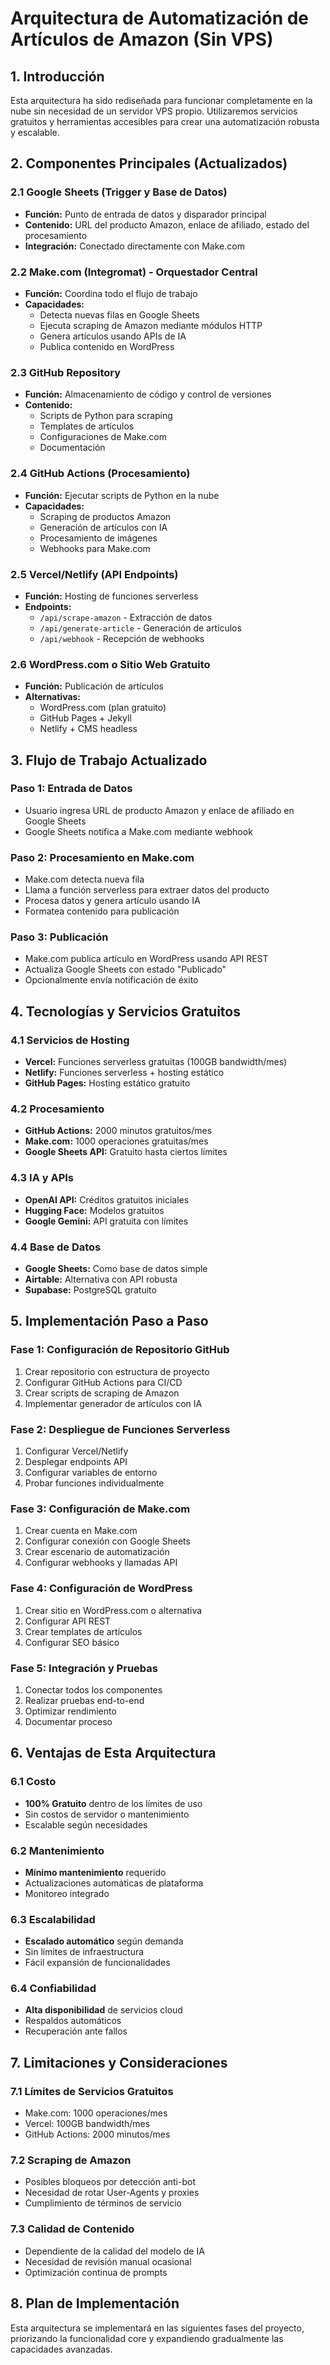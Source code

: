 # Arquitectura de Automatización de Artículos de Amazon (Sin VPS)

## 1. Introducción

Esta arquitectura ha sido rediseñada para funcionar completamente en la nube sin necesidad de un servidor VPS propio. Utilizaremos servicios gratuitos y herramientas accesibles para crear una automatización robusta y escalable.

## 2. Componentes Principales (Actualizados)

### 2.1 Google Sheets (Trigger y Base de Datos)
- **Función:** Punto de entrada de datos y disparador principal
- **Contenido:** URL del producto Amazon, enlace de afiliado, estado del procesamiento
- **Integración:** Conectado directamente con Make.com

### 2.2 Make.com (Integromat) - Orquestador Central
- **Función:** Coordina todo el flujo de trabajo
- **Capacidades:**
  - Detecta nuevas filas en Google Sheets
  - Ejecuta scraping de Amazon mediante módulos HTTP
  - Genera artículos usando APIs de IA
  - Publica contenido en WordPress

### 2.3 GitHub Repository
- **Función:** Almacenamiento de código y control de versiones
- **Contenido:**
  - Scripts de Python para scraping
  - Templates de artículos
  - Configuraciones de Make.com
  - Documentación

### 2.4 GitHub Actions (Procesamiento)
- **Función:** Ejecutar scripts de Python en la nube
- **Capacidades:**
  - Scraping de productos Amazon
  - Generación de artículos con IA
  - Procesamiento de imágenes
  - Webhooks para Make.com

### 2.5 Vercel/Netlify (API Endpoints)
- **Función:** Hosting de funciones serverless
- **Endpoints:**
  - `/api/scrape-amazon` - Extracción de datos
  - `/api/generate-article` - Generación de artículos
  - `/api/webhook` - Recepción de webhooks

### 2.6 WordPress.com o Sitio Web Gratuito
- **Función:** Publicación de artículos
- **Alternativas:**
  - WordPress.com (plan gratuito)
  - GitHub Pages + Jekyll
  - Netlify + CMS headless

## 3. Flujo de Trabajo Actualizado

### Paso 1: Entrada de Datos
- Usuario ingresa URL de producto Amazon y enlace de afiliado en Google Sheets
- Google Sheets notifica a Make.com mediante webhook

### Paso 2: Procesamiento en Make.com
- Make.com detecta nueva fila
- Llama a función serverless para extraer datos del producto
- Procesa datos y genera artículo usando IA
- Formatea contenido para publicación

### Paso 3: Publicación
- Make.com publica artículo en WordPress usando API REST
- Actualiza Google Sheets con estado "Publicado"
- Opcionalmente envía notificación de éxito

## 4. Tecnologías y Servicios Gratuitos

### 4.1 Servicios de Hosting
- **Vercel:** Funciones serverless gratuitas (100GB bandwidth/mes)
- **Netlify:** Funciones serverless + hosting estático
- **GitHub Pages:** Hosting estático gratuito

### 4.2 Procesamiento
- **GitHub Actions:** 2000 minutos gratuitos/mes
- **Make.com:** 1000 operaciones gratuitas/mes
- **Google Sheets API:** Gratuito hasta ciertos límites

### 4.3 IA y APIs
- **OpenAI API:** Créditos gratuitos iniciales
- **Hugging Face:** Modelos gratuitos
- **Google Gemini:** API gratuita con límites

### 4.4 Base de Datos
- **Google Sheets:** Como base de datos simple
- **Airtable:** Alternativa con API robusta
- **Supabase:** PostgreSQL gratuito

## 5. Implementación Paso a Paso

### Fase 1: Configuración de Repositorio GitHub
1. Crear repositorio con estructura de proyecto
2. Configurar GitHub Actions para CI/CD
3. Crear scripts de scraping de Amazon
4. Implementar generador de artículos con IA

### Fase 2: Despliegue de Funciones Serverless
1. Configurar Vercel/Netlify
2. Desplegar endpoints API
3. Configurar variables de entorno
4. Probar funciones individualmente

### Fase 3: Configuración de Make.com
1. Crear cuenta en Make.com
2. Configurar conexión con Google Sheets
3. Crear escenario de automatización
4. Configurar webhooks y llamadas API

### Fase 4: Configuración de WordPress
1. Crear sitio en WordPress.com o alternativa
2. Configurar API REST
3. Crear templates de artículos
4. Configurar SEO básico

### Fase 5: Integración y Pruebas
1. Conectar todos los componentes
2. Realizar pruebas end-to-end
3. Optimizar rendimiento
4. Documentar proceso

## 6. Ventajas de Esta Arquitectura

### 6.1 Costo
- **100% Gratuito** dentro de los límites de uso
- Sin costos de servidor o mantenimiento
- Escalable según necesidades

### 6.2 Mantenimiento
- **Mínimo mantenimiento** requerido
- Actualizaciones automáticas de plataforma
- Monitoreo integrado

### 6.3 Escalabilidad
- **Escalado automático** según demanda
- Sin límites de infraestructura
- Fácil expansión de funcionalidades

### 6.4 Confiabilidad
- **Alta disponibilidad** de servicios cloud
- Respaldos automáticos
- Recuperación ante fallos

## 7. Limitaciones y Consideraciones

### 7.1 Límites de Servicios Gratuitos
- Make.com: 1000 operaciones/mes
- Vercel: 100GB bandwidth/mes
- GitHub Actions: 2000 minutos/mes

### 7.2 Scraping de Amazon
- Posibles bloqueos por detección anti-bot
- Necesidad de rotar User-Agents y proxies
- Cumplimiento de términos de servicio

### 7.3 Calidad de Contenido
- Dependiente de la calidad del modelo de IA
- Necesidad de revisión manual ocasional
- Optimización continua de prompts

## 8. Plan de Implementación

Esta arquitectura se implementará en las siguientes fases del proyecto, priorizando la funcionalidad core y expandiendo gradualmente las capacidades avanzadas.

